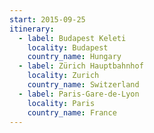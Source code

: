 ```yaml
---
start: 2015-09-25
itinerary:
  - label: Budapest Keleti
    locality: Budapest
    country_name: Hungary
  - label: Zürich Hauptbahnhof
    locality: Zurich
    country_name: Switzerland
  - label: Paris-Gare-de-Lyon
    locality: Paris
    country_name: France
---
```

